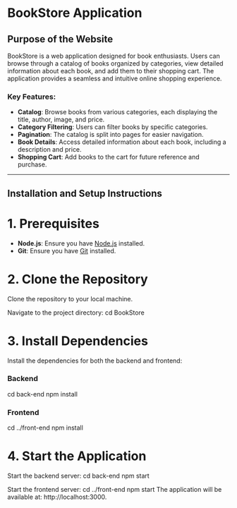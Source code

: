 # BookStore Application

## Purpose of the Website

BookStore is a web application designed for book enthusiasts. Users can browse through a catalog of books organized by categories, view detailed information about each book, and add them to their shopping cart. The application provides a seamless and intuitive online shopping experience.

### Key Features:
- **Catalog**: Browse books from various categories, each displaying the title, author, image, and price.
- **Category Filtering**: Users can filter books by specific categories.
- **Pagination**: The catalog is split into pages for easier navigation.
- **Book Details**: Access detailed information about each book, including a description and price.
- **Shopping Cart**: Add books to the cart for future reference and purchase.

---

## Installation and Setup Instructions

# 1. Prerequisites
- **Node.js**: Ensure you have [Node.js](https://nodejs.org/) installed.
- **Git**: Ensure you have [Git](https://git-scm.com/) installed.

# 2. Clone the Repository
Clone the repository to your local machine.

Navigate to the project directory:
cd BookStore

# 3. Install Dependencies
Install the dependencies for both the backend and frontend:
### Backend
cd back-end
npm install

### Frontend
cd ../front-end
npm install

# 4. Start the Application

Start the backend server:
    cd back-end
    npm start

Start the frontend server:
    cd ../front-end
    npm start
The application will be available at: http://localhost:3000.

